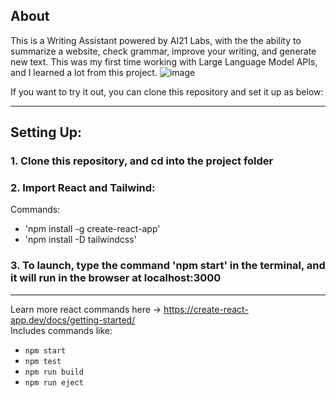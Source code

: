 
## About

This is a Writing Assistant powered by AI21 Labs, with the the ability to summarize a website, check grammar, improve your writing, and generate new text. This was my first time working with Large Language Model APIs, and I learned a lot from this project.
![image](https://github.com/Daniel-Lamb/Writing_Assistant_AI/assets/96439440/fa1fb7d2-c3cf-4915-b6df-539d6ade4c7c)

If you want to try it out, you can clone this repository and set it up as below:

<hr>

## Setting Up:

### 1. Clone this repository, and cd into the project folder

### 2. Import React and Tailwind:
Commands:
- 'npm install -g create-react-app'
- 'npm install -D tailwindcss'

### 3. To launch, type the command 'npm start' in the terminal, and it will run in the browser at localhost:3000

<hr>

Learn more react commands here ->   https://create-react-app.dev/docs/getting-started/ <br>
Includes commands like:
- `npm start`
- `npm test`
- `npm run build`
- `npm run eject`
